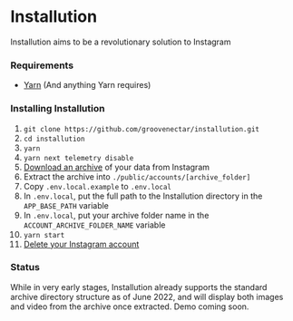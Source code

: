 # Installution

Installution aims to be a revolutionary solution to Instagram

### Requirements
- [Yarn](https://yarnpkg.com/) (And anything Yarn requires)

### Installing Installution
1) `git clone https://github.com/groovenectar/installution.git`
2) `cd installution`
3) `yarn`
4) `yarn next telemetry disable`
5) [Download an archive](https://help.instagram.com/181231772500920) of your data from Instagram
6) Extract the archive into `./public/accounts/[archive_folder]`
7) Copy `.env.local.example` to `.env.local`
8) In `.env.local`, put the full path to the Installution directory in the `APP_BASE_PATH` variable
9) In `.env.local`, put your archive folder name in the `ACCOUNT_ARCHIVE_FOLDER_NAME` variable
10) `yarn start`
11) [Delete your Instagram account](https://help.instagram.com/139886812848894/)

### Status

While in very early stages, Installution already supports the standard archive directory structure as of June 2022, and will display both images and video from the archive once extracted. Demo coming soon.
